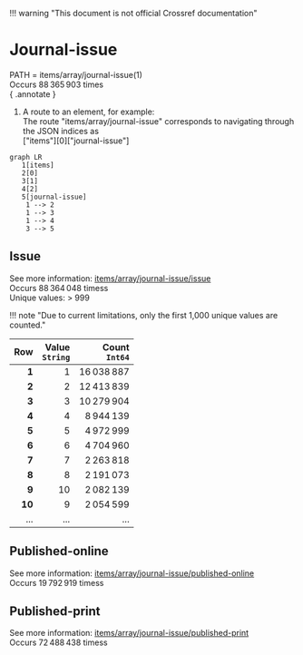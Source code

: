 !!! warning "This document is not official Crossref documentation"
# Journal-issue
PATH = items/array/journal-issue(1)  
Occurs 88 365 903 times  
{ .annotate }

1. A route to an element, for example:  
   The route "items/array/journal-issue" corresponds to navigating through the JSON indices as  
   ["items"][0]["journal-issue"]  

```mermaid
graph LR
   1[items]
   2[0]
   3[1]
   4[2]
   5[journal-issue]
    1 --> 2
    1 --> 3
    1 --> 4
    3 --> 5
```


## Issue
See more information: [items/array/journal-issue/issue](issue/index.md)  
Occurs 88 364 048 timess  
Unique values: > 999  

!!! note "Due to current limitations, only the first 1,000 unique values are counted."

| **Row** | **Value**<br>`String` | **Count**<br>`Int64` |
|--------:|----------------------:|---------------------:|
| **1**   | 1                     | 16 038 887           |
| **2**   | 2                     | 12 413 839           |
| **3**   | 3                     | 10 279 904           |
| **4**   | 4                     | 8 944 139            |
| **5**   | 5                     | 4 972 999            |
| **6**   | 6                     | 4 704 960            |
| **7**   | 7                     | 2 263 818            |
| **8**   | 8                     | 2 191 073            |
| **9**   | 10                    | 2 082 139            |
| **10**  | 9                     | 2 054 599            |
| ... | ... | ... |

## Published-online
See more information: [items/array/journal-issue/published-online](published-online/index.md)  
Occurs 19 792 919 timess  


## Published-print
See more information: [items/array/journal-issue/published-print](published-print/index.md)  
Occurs 72 488 438 timess  


